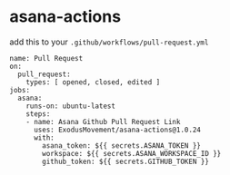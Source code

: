 # asana-actions

add this to your `.github/workflows/pull-request.yml`

```
name: Pull Request
on:
  pull_request:
    types: [ opened, closed, edited ]
jobs:
  asana:
    runs-on: ubuntu-latest
    steps:
    - name: Asana Github Pull Request Link
      uses: ExodusMovement/asana-actions@1.0.24
      with:
        asana_token: ${{ secrets.ASANA_TOKEN }}
        workspace: ${{ secrets.ASANA_WORKSPACE_ID }}
        github_token: ${{ secrets.GITHUB_TOKEN }}

```
